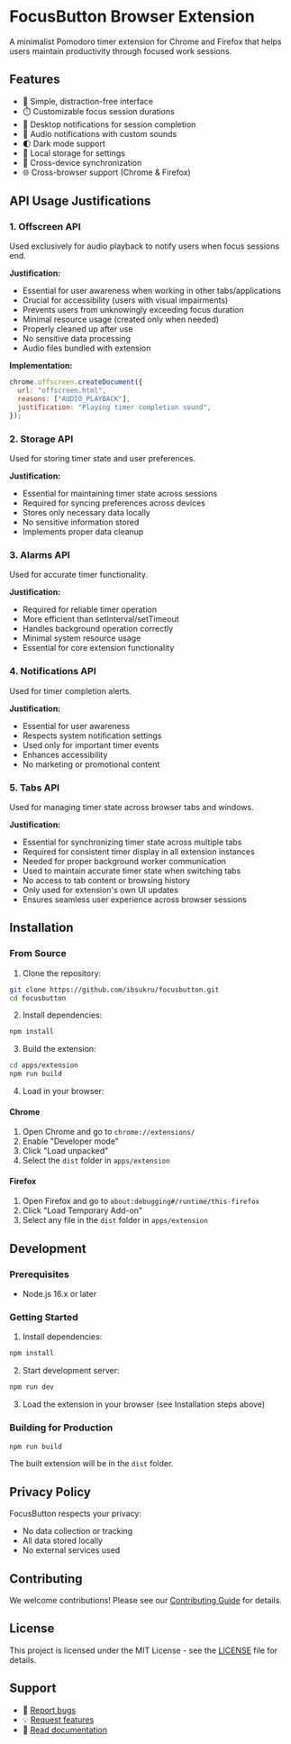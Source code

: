 # FocusButton Browser Extension

A minimalist Pomodoro timer extension for Chrome and Firefox that helps users maintain productivity through focused work sessions.

## Features

- 🎯 Simple, distraction-free interface
- ⏱️ Customizable focus session durations
- 🔔 Desktop notifications for session completion
- 🎵 Audio notifications with custom sounds
- 🌓 Dark mode support
- 💾 Local storage for settings
- 🔄 Cross-device synchronization
- 🌐 Cross-browser support (Chrome & Firefox)

## API Usage Justifications

### 1. Offscreen API

Used exclusively for audio playback to notify users when focus sessions end.

**Justification:**

- Essential for user awareness when working in other tabs/applications
- Crucial for accessibility (users with visual impairments)
- Prevents users from unknowingly exceeding focus duration
- Minimal resource usage (created only when needed)
- Properly cleaned up after use
- No sensitive data processing
- Audio files bundled with extension

**Implementation:**

```javascript
chrome.offscreen.createDocument({
  url: "offscreen.html",
  reasons: ["AUDIO_PLAYBACK"],
  justification: "Playing timer completion sound",
});
```

### 2. Storage API

Used for storing timer state and user preferences.

**Justification:**

- Essential for maintaining timer state across sessions
- Required for syncing preferences across devices
- Stores only necessary data locally
- No sensitive information stored
- Implements proper data cleanup

### 3. Alarms API

Used for accurate timer functionality.

**Justification:**

- Required for reliable timer operation
- More efficient than setInterval/setTimeout
- Handles background operation correctly
- Minimal system resource usage
- Essential for core extension functionality

### 4. Notifications API

Used for timer completion alerts.

**Justification:**

- Essential for user awareness
- Respects system notification settings
- Used only for important timer events
- Enhances accessibility
- No marketing or promotional content

### 5. Tabs API

Used for managing timer state across browser tabs and windows.

**Justification:**

- Essential for synchronizing timer state across multiple tabs
- Required for consistent timer display in all extension instances
- Needed for proper background worker communication
- Used to maintain accurate timer state when switching tabs
- No access to tab content or browsing history
- Only used for extension's own UI updates
- Ensures seamless user experience across browser sessions

## Installation

### From Source

1. Clone the repository:

```bash
git clone https://github.com/ibsukru/focusbutton.git
cd focusbutton
```

2. Install dependencies:

```bash
npm install
```

3. Build the extension:

```bash
cd apps/extension
npm run build
```

4. Load in your browser:

#### Chrome

1. Open Chrome and go to `chrome://extensions/`
2. Enable "Developer mode"
3. Click "Load unpacked"
4. Select the `dist` folder in `apps/extension`

#### Firefox

1. Open Firefox and go to `about:debugging#/runtime/this-firefox`
2. Click "Load Temporary Add-on"
3. Select any file in the `dist` folder in `apps/extension`

## Development

### Prerequisites

- Node.js 16.x or later

### Getting Started

1. Install dependencies:

```bash
npm install
```

2. Start development server:

```bash
npm run dev
```

3. Load the extension in your browser (see Installation steps above)

### Building for Production

```bash
npm run build
```

The built extension will be in the `dist` folder.

## Privacy Policy

FocusButton respects your privacy:

- No data collection or tracking
- All data stored locally
- No external services used

## Contributing

We welcome contributions! Please see our [Contributing Guide](../../CONTRIBUTING.md) for details.

## License

This project is licensed under the MIT License - see the [LICENSE](../../LICENSE) file for details.

## Support

- 🐛 [Report bugs](https://github.com/ibsukru/focusbutton/issues)
- 💡 [Request features](https://github.com/ibsukru/focusbutton/issues)
- 📖 [Read documentation](https://github.com/ibsukru/focusbutton/wiki)
